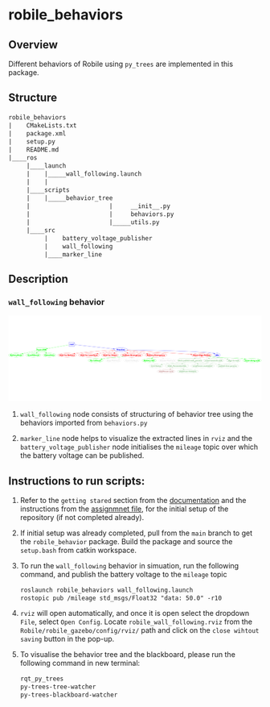 # robile_behaviors

## Overview

Different behaviors of Robile using `py_trees` are implemented in this package.

## Structure

```
robile_behaviors
|    CMakeLists.txt
|    package.xml
|    setup.py
|    README.md
|____ros
     |____launch
     |    |_____wall_following.launch
     |    |
     |____scripts
     |    |_____behavior_tree
     |                      |     __init__.py
     |                      |     behaviors.py 
     |                      |_____utils.py 
     |____src
          |    battery_voltage_publisher
          |    wall_following
          |____marker_line
```

## Description

### `wall_following` behavior

![wall_fllowing BT](docs/images/wall_following_BT.png)

1. `wall_following` node consists of structuring of behavior tree using the behaviors imported from `behaviors.py`

2. `marker_line` node helps to visualize the extracted lines in `rviz` and the `battery_voltage_publisher` node initialises the `mileage` topic over which the battery voltage can be published.


## Instructions to run scripts:

1. Refer to the `getting stared` section from the [documentation](https://robile-amr.readthedocs.io/en/latest/getting_started.html) and the instructions from the [assignmnet file](https://github.com/HBRS-AMR/WS22_Assignment_BehaviorTree), for the initial setup of the repository (if not completed already).

2. If initial setup was already completed, pull from the `main` branch to get the `robile_behavior` package. Build the package and source the `setup.bash` from catkin workspace.

3. To run the `wall_following` behavior in simuation, run the following command, and publish the battery voltage to the `mileage` topic 
    ```
    roslaunch robile_behaviors wall_following.launch  
    rostopic pub /mileage std_msgs/Float32 "data: 50.0" -r10
    ```

4. `rviz` will open automatically, and once it is open select the dropdown `File`, select `Open Config`. Locate `robile_wall_following.rviz` from the `Robile/robile_gazebo/config/rviz/` path and click on the `close wihtout saving` button in the pop-up.

5. To visualise the behavior tree and the blackboard, please run the following command in new terminal:
    ```
    rqt_py_trees
    py-trees-tree-watcher  
    py-trees-blackboard-watcher
    ```